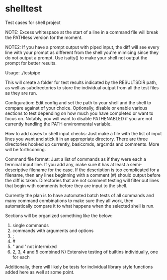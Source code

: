# shelltest
Test cases for shell project

NOTE: Excess whitespace at the start of a line in a command file will break
the PATHless version for the moment.

NOTE2: If you have a prompt output with piped input, the diff will see every
line with your prompt as different from the shell you're mimicing since
they do not output a prompt. Use isatty() to make your shell not output
the prompt for better results.

Usage: ./testpipe

This will create a folder for test results indicated by the RESULTSDIR path,
as well as subdirectories to store the individual output from all the test
files as they are run.

Configuration:
Edit config and set the path to your shell and the shell to compare against of
your choice. Optionally, disable or enable various sections to test depending
on how much you have completed or want to focus on. Notably, you will want
to disable PATHENABLED if you are not currently handling the PATH
environmental variable.

How to add cases to shell input checks:
Just make a file with the list of input lines you want and stick it in an
appropriate directory. There are three directories hooked up currently,
basiccmds, argcmds and comments. More will be forthcoming.

Command file format:
Just a list of commands as if they were each a terminal input line. If you add
any, make sure it has at least a semi-descriptive filename for the case. If the
description is too complicated for a filename, then any lines beginning with a
comment (#) should output before the diff is taken. Directories that are not
comment testing will filter out lines that begin with comments before they are
input to the shell.

Currently the plan is to have automated batch tests of all commands and
many command combinations to make sure they all work, then automatically
compare it to what happens when the selected shell is run. 

Sections will be organized something like the below:

1) single commands
2) commands with arguments and options
3) ;
4) \#
5) " and ' not intermixed
6) 2, 3, 4 and 5 combined
N) Extensive testing of builtins individually, one for each

Additionally, there will likely be tests for individual library style
functions added here as well at some point.
